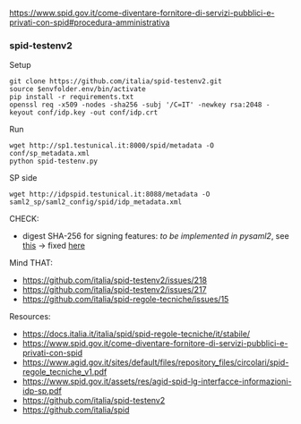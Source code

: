 https://www.spid.gov.it/come-diventare-fornitore-di-servizi-pubblici-e-privati-con-spid#procedura-amministrativa

### spid-testenv2

Setup
````
git clone https://github.com/italia/spid-testenv2.git
source $envfolder.env/bin/activate
pip install -r requirements.txt
openssl req -x509 -nodes -sha256 -subj '/C=IT' -newkey rsa:2048 -keyout conf/idp.key -out conf/idp.crt
````

Run
````
wget http://sp1.testunical.it:8000/spid/metadata -O conf/sp_metadata.xml
python spid-testenv.py
````

SP side
````
wget http://idpspid.testunical.it:8088/metadata -O saml2_sp/saml2_config/spid/idp_metadata.xml
````

CHECK:
- digest SHA-256 for signing features: *to be implemented in pysaml2*, see [this](https://github.com/IdentityPython/pysaml2/pull/396) -> fixed [here](https://github.com/IdentityPython/pysaml2/pull/597)

Mind THAT:
- https://github.com/italia/spid-testenv2/issues/218
- https://github.com/italia/spid-testenv2/issues/217
- https://github.com/italia/spid-regole-tecniche/issues/15


Resources:
- https://docs.italia.it/italia/spid/spid-regole-tecniche/it/stabile/
- https://www.spid.gov.it/come-diventare-fornitore-di-servizi-pubblici-e-privati-con-spid
- https://www.agid.gov.it/sites/default/files/repository_files/circolari/spid-regole_tecniche_v1.pdf
- https://www.spid.gov.it/assets/res/agid-spid-lg-interfacce-informazioni-idp-sp.pdf
- https://github.com/italia/spid-testenv2
- https://github.com/italia/spid
